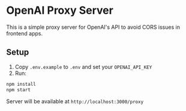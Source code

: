 # OpenAI Proxy Server

This is a simple proxy server for OpenAI's API to avoid CORS issues in frontend apps.

## Setup

1. Copy `.env.example` to `.env` and set your `OPENAI_API_KEY`
2. Run:

```bash
npm install
npm start
```

Server will be available at `http://localhost:3000/proxy`
